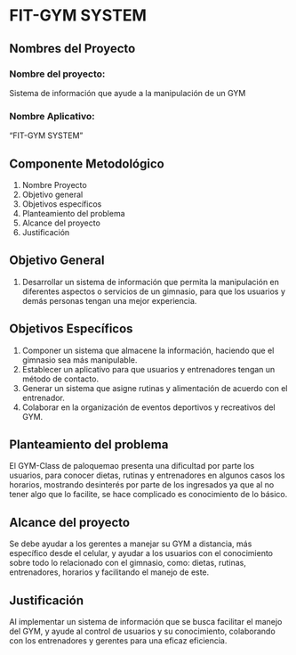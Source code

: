 # FIT-GYM SYSTEM
## Nombres del Proyecto
### Nombre del proyecto: 
Sistema de información que ayude a la manipulación de un GYM
### Nombre Aplicativo:
“FIT-GYM SYSTEM”
## Componente Metodológico 
1. Nombre Proyecto
2. Objetivo general
3. Objetivos específicos
4. Planteamiento del problema
5. Alcance del proyecto
6. Justificación
## Objetivo General
1. Desarrollar un sistema de información que permita la manipulación en diferentes aspectos o servicios de un gimnasio, para que los usuarios y demás personas tengan una mejor experiencia.
## Objetivos Específicos
1. Componer un sistema que almacene la información, haciendo que el gimnasio sea más manipulable.
2. Establecer un aplicativo para que usuarios y entrenadores tengan un método de contacto.
3. Generar un sistema que asigne rutinas y alimentación de acuerdo con el entrenador. 
4. Colaborar en la organización de eventos deportivos y recreativos del GYM. 
## Planteamiento del problema
El GYM-Class de paloquemao presenta una dificultad por parte los usuarios, para conocer dietas, rutinas y entrenadores en algunos casos los horarios, mostrando desinterés por parte de los ingresados ya que al no tener algo que lo facilite, se hace complicado es conocimiento de lo básico. 
## Alcance del proyecto
Se debe ayudar a los gerentes a manejar su GYM a distancia, más específico desde el celular, y ayudar a los usuarios con el conocimiento sobre todo lo relacionado con el gimnasio, como: dietas, rutinas, entrenadores, horarios y facilitando el manejo de este.
## Justificación
Al implementar un sistema de información que se busca facilitar el manejo del GYM, y ayude al control de usuarios y su conocimiento, colaborando con los entrenadores y gerentes para una eficaz eficiencia.  

